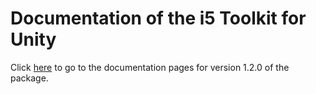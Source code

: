 # Documentation of the i5 Toolkit for Unity

Click [here](https://rwth-acis.github.io/i5-Toolkit-for-Unity/1.2.0/index.html) to go to the documentation pages for version 1.2.0 of the package.